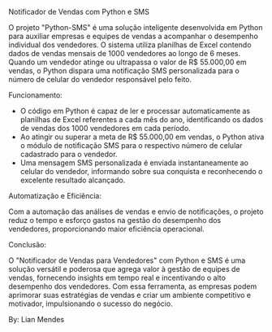 Notificador de Vendas com Python e SMS

O projeto "Python-SMS" é uma solução inteligente desenvolvida em Python para auxiliar empresas e equipes de vendas a acompanhar o desempenho individual dos vendedores. 
O sistema utiliza planilhas de Excel contendo dados de vendas mensais de 1000 vendedores ao longo de 6 meses. 
Quando um vendedor atinge ou ultrapassa o valor de R$ 55.000,00 em vendas, o Python dispara uma notificação SMS personalizada para o número de celular do vendedor responsável pelo feito.

Funcionamento:

- O código em Python é capaz de ler e processar automaticamente as planilhas de Excel referentes a cada mês do ano, identificando os dados de vendas dos 1000 vendedores em cada período.
- Ao atingir ou superar a meta de R$ 55.000,00 em vendas, o Python ativa o módulo de notificação SMS para o respectivo número de celular cadastrado para o vendedor.
- Uma mensagem SMS personalizada é enviada instantaneamente ao celular do vendedor, informando sobre sua conquista e reconhecendo o excelente resultado alcançado.

Automatização e Eficiência:

Com a automação das análises de vendas e envio de notificações, o projeto reduz o tempo e esforço gastos na gestão do desempenho dos vendedores, proporcionando maior eficiência operacional.

Conclusão:

O "Notificador de Vendas para Vendedores" com Python e SMS é uma solução versátil e poderosa que agrega valor à gestão de equipes de vendas, fornecendo insights em tempo real e incentivando o alto desempenho dos vendedores. 
Com essa ferramenta, as empresas podem aprimorar suas estratégias de vendas e criar um ambiente competitivo e motivador, impulsionando o sucesso do negócio.

By: Lian Mendes
